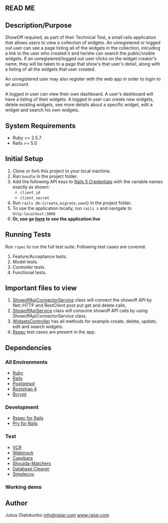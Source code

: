 ## READ ME

## Description/Purpose

ShowOff required, as part of their Technical Test, a small rails application that allows users to view a collection of widgets.  An unregistered or logged out user can see a page listing all of the widgets in the collection, inlcuding a link to the user who created it and he/she can search the public/visible widgets.  If an unregistered/logged out user clicks on the widget creator's name, they will be taken to a page that show's that user's detail, along with a listing of all the widgets that user created.

An unregistered user may also register with the web app in order to login to an account.

A logged in user can view their own dashboard.  A user's dashboard will have a listing of their widgets.  A logged in user can create new widgets, delete existing widgets, see more details about a specific widget, edit a widget and search his own widgets.

## System Requirements
- Ruby >= 2.5.7
- Rails >= 5.0

## Initial Setup
1. Clone or fork this project to your local machine.
2. Run `bundle` in the project folder.
3. Add the following API keys to [Rails 5 Credentials](https://medium.com/cedarcode/rails-5-2-credentials-9b3324851336) with the variable names exactly as shown:
    - `client_id`
    - `client_secret`
4. Run `rails db:{create,migrate,seed}` in the project folder.
5. To use the application locally, run `rails s` and navigate to `http:localhost:3000`
6. **Or, use go [here](https://mysterious-brook-62552.herokuapp.com/) to see the application live**

## Running Tests
Run `rspec` to run the full test suite. Following test cases are covered:
1. Feature/Acceptance tests.
2. Model tests.
3. Controller tests.
4. Functional tests.

## Important files to view
1. [ShowoffApiConnectorService](https://github.com/itdddjulius/Show2/blob/master/app/services/showoff_api_connector_service.rb) class will connect the showoff API by Net::HTTP and RestClient post put get and delete calls.
2. [ShowoffApiService](https://github.com/itdddjulius/Show2/blob/master/app/services/showoff_api_service.rb) class will consume showoff API calls by using ShowoffApiConnectorService class.
3. [WidgetsController](https://github.com/itdddjulius/Show2/blob/master/app/controllers/widgets_controller.rb) has all methods for example create, delete, update, edit and search widgets.
4. [Rspec](https://github.com/itdddjulius/Show2/tree/master/spec) test cases are present in the app.

## Dependencies
 ### All Environments
 - [Ruby](https://www.ruby-lang.org/en/)
 - [Rails](https://guides.rubyonrails.org/)
 - [Postgresql](https://www.postgresql.org/)
 - [Bootstrap 4](https://getbootstrap.com/docs/4.0/getting-started/introduction/)
 - [Bcrypt](https://github.com/codahale/bcrypt-ruby)

 ### Development
 - [Rspec for Rails](https://github.com/rspec/rspec-rails)
 - [Pry for Rails](https://github.com/rweng/pry-rails)

 
 ### Test
 - [VCR](https://github.com/vcr/vcr)
 - [Webmock](https://github.com/bblimke/webmock)
 - [Capybara](https://github.com/teamcapybara/capybara)
 - [Shoulda-Matchers](https://github.com/thoughtbot/shoulda-matchers)
 - [Database Cleaner](https://github.com/DatabaseCleaner/database_cleaner)
 - [Simplecov](https://github.com/colszowka/simplecov)
 
 ### Working demo

 
 ## Author
Julius Olatokunbo
info@raiiar.com
www.raiiar.com
